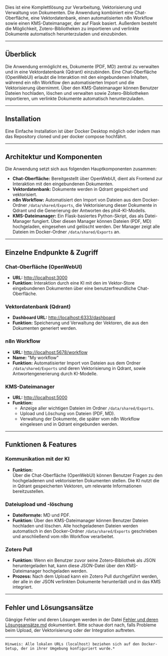 Dies ist eine Komplettlösung zur Verarbeitung, Vektorisierung und Verwaltung von Dokumenten. Die Anwendung kombiniert eine Chat-Oberfläche, eine Vektordatenbank, einen automatisierten n8n Workflow sowie einen KMS-Dateimanager, der auf Flask basiert. Außerdem besteht die Möglichkeit, Zotero-Bibliotheken zu importieren und verlinkte Dokumente automatisch herunterzuladen und einzubinden.

---
## Überblick

Die Anwendung ermöglicht es, Dokumente (PDF, MD) zentral zu verwalten und in eine Vektordatenbank (Qdrant) einzubinden. Eine Chat-Oberfläche (OpenWebUI) erlaubt die Interaktion mit den eingebundenen Inhalten, während ein n8n Workflow den automatisierten Import und die Vektorisierung übernimmt. Über den KMS-Dateimanager können Benutzer Dateien hochladen, löschen und verwalten sowie Zotero-Bibliotheken importieren, um verlinkte Dokumente automatisch herunterzuladen.

---
## Installation

Eine Einfache Installation ist über Docker Desktop möglich oder indem man das Repository cloned und per docker compose hochfährt.

---
## Architektur und Komponenten

Die Anwendung setzt sich aus folgenden Hauptkomponenten zusammen:

- **Chat-Oberfläche:** Bereitgestellt über OpenWebUI, dient als Frontend zur Interaktion mit den eingebundenen Dokumenten.
- **Vektordatenbank:** Dokumente werden in Qdrant gespeichert und vektorisiert. 
- **n8n Workflow:** Automatisiert den Import von Dateien aus dem Docker-Ordner `/data/shared/Exports`, die Vektorisierung dieser Dokumente in Qdrant und die Generierung der Antworten des phi4-KI-Modells.
- **KMS-Dateimanager:** Ein Flask-basiertes Python-Skript, das als Datei-Manager fungiert. Über diesen Manager können Dateien (PDF, MD) hochgeladen, eingesehen und gelöscht werden. Der Manager zeigt alle Dateien im Docker-Ordner `/data/shared/Exports` an.

---
## Einzelne Endpunkte & Zugriff

### Chat-Oberfläche (OpenWebUI)

- **URL:** [http://localhost:3000](http://localhost:3000)
- **Funktion:** Interaktion durch eine KI mit den im Vektor-Store eingebundenen Dokumenten über eine benutzerfreundliche Chat-Oberfläche.

### Vektordatenbank (Qdrant)

- **Dashboard URL:** [http://localhost:6333/dashboard](http://localhost:6333/dashboard) 
- **Funktion:** Speicherung und Verwaltung der Vektoren, die aus den Dokumenten generiert werden.

### n8n Workflow

- **URL:** [http://localhost:5678/workflow](http://localhost:5678/workflow) 
- **Name:** "My workflow"
- **Funktion:** Automatisierter Import von Dateien aus dem Ordner `/data/shared/Exports` und deren Vektorisierung in Qdrant, sowie Antwortengenerierung durch KI-Modelle.

### KMS-Dateimanager

- **URL:** [http://localhost:5000](http://localhost:5000)
- **Funktion:** 
	- Anzeige aller wichtigen Dateien im Ordner `/data/shared/Exports`.
	- Upload und Löschung von Dateien (PDF, MD).
	- Verwaltung der Dokumente, die später vom n8n Workflow eingelesen und in Qdrant eingebunden werden.

---
## Funktionen & Features

### Kommunikation mit der KI

- **Funktion:**  
    Über die Chat-Oberfläche (OpenWebUI) können Benutzer Fragen zu den hochgeladenen und vektorisierten Dokumenten stellen. Die KI nutzt die in Qdrant gespeicherten Vektoren, um relevante Informationen bereitzustellen.

### Dateiupload und -löschung

- **Dateiformate:** MD und PDF. 
- **Funktion:** Über den KMS-Dateimanager können Benutzer Dateien hochladen und löschen. Alle hochgeladenen Dateien werden automatisch in den Docker-Ordner `/data/shared/Exports` geschrieben und anschließend vom n8n Workflow verarbeitet.

### Zotero Pull

- **Funktion:** Wenn ein Benutzer zuvor seine Zotero-Bibliothek als JSON heruntergeladen hat, kann diese JSON-Datei über den KMS-Dateimanager hochgeladen werden.
- **Prozess:** Nach dem Upload kann ein Zotero Pull durchgeführt werden, der alle in der JSON verlinkten Dokumente herunterlädt und in das KMS integriert.

---
## Fehler und Lösungsansätze

Gängige Fehler und deren Lösungen werden in der Datei [Fehler und deren Lösungsansätze.md](Fehler%20und%20deren%20Lösungsans%C3%A4tze.md) dokumentiert. Bitte schaue dort nach, falls Probleme beim Upload, der Vektorisierung oder der Integration auftreten.

---
`Hinweis: Alle lokalen URLs (localhost) beziehen sich auf den Docker-Setup, der in ihrer Umgebung konfiguriert wurde.*`
